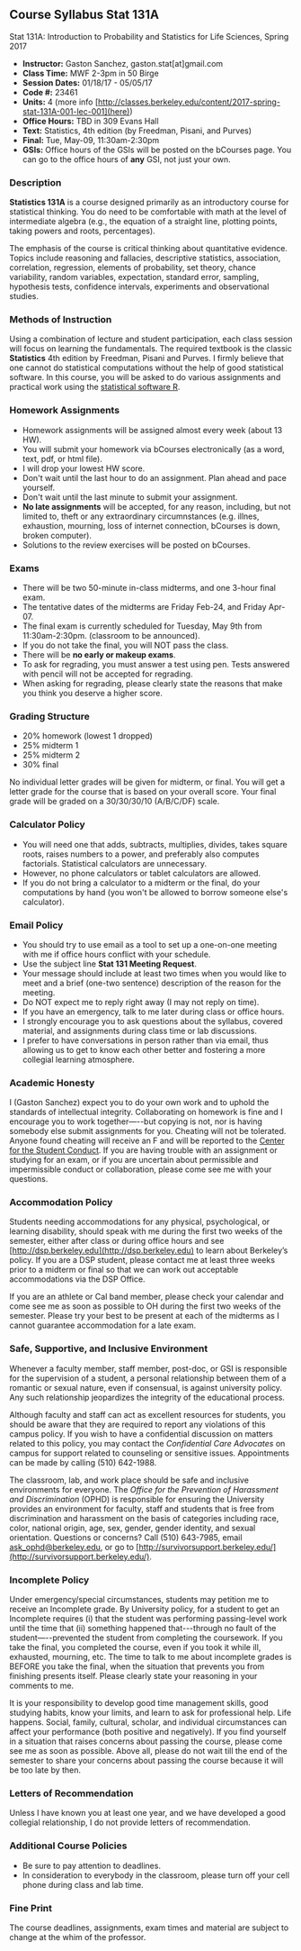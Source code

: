 ## Course Syllabus Stat 131A

Stat 131A: Introduction to Probability and Statistics for Life Sciences, Spring 2017

- __Instructor:__ Gaston Sanchez, gaston.stat[at]gmail.com
- __Class Time:__ MWF 2-3pm in 50 Birge
- __Session Dates:__ 01/18/17 - 05/05/17
- __Code #:__ 23461
- __Units:__ 4 (more info [http://classes.berkeley.edu/content/2017-spring-stat-131A-001-lec-001](here))
- __Office Hours:__ TBD in 309 Evans Hall
- __Text:__ Statistics, 4th edition (by Freedman, Pisani, and Purves)
- __Final:__ Tue, May-09, 11:30am-2:30pm
- __GSIs:__ Office hours of the GSIs will be posted on the bCourses page. You can go to the office hours of __any__ GSI, not just your own.



### Description

__Statistics 131A__ is a course designed primarily as an introductory course for statistical thinking. You do need to be comfortable with math at the level of intermediate algebra (e.g., the equation of a straight line, plotting points, taking powers and roots, percentages). 

The emphasis of the course is critical thinking about quantitative evidence. Topics include reasoning and fallacies, descriptive statistics, association, correlation, regression, elements of probability, set theory, chance variability, random variables, expectation, standard error, sampling, hypothesis tests, confidence intervals, experiments and observational studies.


### Methods of Instruction

Using a combination of lecture and student participation, each class session will focus on learning the fundamentals. The required textbook is the classic __Statistics__ 4th edition by Freedman, Pisani and Purves. I firmly believe that one cannot do statistical computations without the help of good statistical software. In this course, you will be asked to do various assignments and practical work using the [statistical software R](https://www.r-project.org/).


### Homework Assignments

- Homework assignments will be assigned almost every week (about 13 HW).
- You will submit your homework via bCourses electronically (as a word, text, pdf, or html file).
- I will drop your lowest HW score.
- Don't wait until the last hour to do an assignment. Plan ahead and pace yourself.
- Don't wait until the last minute to submit your assignment.
- __No late assignments__ will be accepted, for any reason, including, but not limited to, theft or any extraordinary circumnstances (e.g. illnes, exhaustion, mourning, loss of internet connection, bCourses is down, broken computer).
- Solutions to the review exercises will be posted on bCourses.


### Exams

- There will be two 50-minute in-class midterms, and one 3-hour final exam.
- The tentative dates of the midterms are Friday Feb-24, and Friday Apr-07. 
- The final exam is currently scheduled for Tuesday, May 9th from 11:30am-2:30pm. (classroom to be announced).
- If you do not take the final, you will NOT pass the class.
- There will be __no early or makeup exams__.
- To ask for regrading, you must answer a test using pen. Tests answered with pencil will not be accepted for regrading.
- When asking for regrading, please clearly state the reasons that make you think you deserve a higher score.


### Grading Structure

- 20% homework (lowest 1 dropped)
- 25% midterm 1
- 25% midterm 2
- 30% final

No individual letter grades will be given for midterm, or final. You will get a letter grade for the course that is based on your overall score. Your final grade will be graded on a 30/30/30/10 (A/B/C/DF) scale.


### Calculator Policy

- You will need one that adds, subtracts, multiplies, divides, takes square roots, raises numbers to a power, and preferably also computes factorials. Statistical calculators are unnecessary.
- However, no phone calculators or tablet calculators are allowed.
- If you do not bring a calculator to a midterm or the final, do your computations by hand (you won't be allowed to borrow someone else's calculator).


### Email Policy

- You should try to use email as a tool to set up a one-on-one meeting with me if office hours conflict with your schedule.
- Use the subject line __Stat 131 Meeting Request__.
- Your message should include at least two times when you would like to meet and a brief (one-two sentence) description of the reason for the meeting.
- Do NOT expect me to reply right away (I may not reply on time).
- If you have an emergency, talk to me later during class or office hours.
- I strongly encourage you to ask questions about the syllabus, covered material, and assignments during class time or lab discussions. 
- I prefer to have conversations in person rather than via email, thus allowing us to get to know each other better and fostering a more collegial learning atmosphere.


### Academic Honesty

I (Gaston Sanchez) expect you to do your own work and to uphold the standards of intellectual integrity. Collaborating on homework is fine and I encourage you to work together—--but copying is not, nor is having somebody else submit assignments for you. Cheating will not be tolerated. Anyone found cheating will receive an F and will be reported to the [Center for the Student Conduct](http://sa.berkeley.edu/conduct). If you are having trouble with an assignment or studying for an exam, or if you are uncertain about permissible and impermissible conduct or collaboration, please come see me with your questions. 


### Accommodation Policy

Students needing accommodations for any physical, psychological, or learning disability, should speak with me during the first two weeks of the semester, either after class or during office hours and see [http://dsp.berkeley.edu](http://dsp.berkeley.edu) to learn about Berkeley’s policy. If you are a DSP student, please contact me at least three weeks prior to a midterm or final so that we can work out acceptable accommodations via the DSP Office.

If you are an athlete or Cal band member, please check your calendar and come see me as soon as possible to OH during the first two weeks of the semester. Please try your best to be present at each of the midterms as I cannot guarantee accommodation for a late exam.


### Safe, Supportive, and Inclusive Environment

Whenever a faculty member, staff member, post-doc, or GSI is responsible for 
the supervision of a student, a personal relationship between them of a 
romantic or sexual nature, even if consensual, is against university policy. 
Any such relationship jeopardizes the integrity of the educational process.

Although faculty and staff can act as excellent resources for students, you 
should be aware that they are required to report any violations of this campus 
policy. If you wish to have a confidential discussion on matters related to this 
policy, you may contact the _Confidential Care Advocates_ on campus for support 
related to counseling or sensitive issues. Appointments can be
made by calling (510) 642-1988.

The classroom, lab, and work place should be safe and inclusive environments 
for everyone. The _Office for the Prevention of Harassment and Discrimination_ 
(OPHD) is responsible for ensuring the University provides an environment for 
faculty, staff and students that is free from discrimination and harassment on 
the basis of categories including race, color, national origin, age, sex, gender, 
gender identity, and sexual orientation. Questions or concerns? 
Call (510) 643-7985, email ask_ophd@berkeley.edu, or go to 
[http://survivorsupport.berkeley.edu/](http://survivorsupport.berkeley.edu/).


### Incomplete Policy

Under emergency/special circumstances, students may petition me to receive an Incomplete grade. By University policy, for a student to get an Incomplete requires (i) that the student was performing passing-level work until the time that (ii) something happened that---through no fault of the student—--prevented the student from completing the coursework. If you take the final, you completed the course, even if you took it while ill, exhausted, mourning, etc. The time to talk to me about incomplete grades is BEFORE you take the final, when the situation that prevents you from finishing presents itself. Please clearly state your reasoning in your comments to me.

It is your responsibility to develop good time management skills, good studying habits, know your limits, and learn to ask for professional help.
Life happens. Social, family, cultural, scholar, and individual circumstances can affect your performance (both positive and negatively). If you find yourself in a situation that raises concerns about passing the course, please come see me as soon as possible. Above all, please do not wait till the end of the semester to share your concerns about passing the course because it will be too late by then.


### Letters of Recommendation

Unless I have known you at least one year, and we have developed a good collegial relationship, I do not provide letters of recommendation. 


### Additional Course Policies

- Be sure to pay attention to deadlines.
- In consideration to everybody in the classroom, please turn off your cell phone during class and lab time.



### Fine Print

The course deadlines, assignments, exam times and material are subject to change at the whim of the professor.

